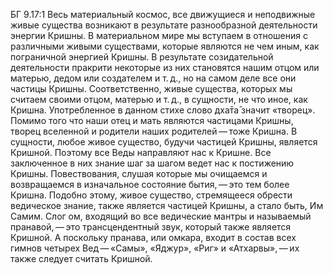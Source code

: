 БГ 9.17:1	Весь материальный космос, все движущиеся и неподвижные живые существа возникают в результате разнообразной деятельности энергии Кришны. В материальном мире мы вступаем в отношения с различными живыми существами, которые являются не чем иным, как пограничной энергией Кришны. В результате созидательной деятельности пракрити некоторые из них становятся нашим отцом или матерью, дедом или создателем и т. д., но на самом деле все они частицы Кришны. Соответственно, живые существа, которых мы считаем своими отцом, матерью и т. д., в сущности, не что иное, как Кришна. Употребленное в данном стихе слово дха̄та̄ значит «творец». Помимо того что наши отец и мать являются частицами Кришны, творец вселенной и родители наших родителей — тоже Кришна. В сущности, любое живое существо, будучи частицей Кришны, является Кришной. Поэтому все Веды направляют нас к Кришне. Все заключенное в них знание шаг за шагом ведет нас к постижению Кришны. Повествования, слушая которые мы очищаемся и возвращаемся в изначальное состояние бытия, — это тем более Кришна. Подобно этому, живое существо, стремящееся обрести ведическое знание, также является частицей Кришны, а стало быть, Им Самим. Слог ом, входящий во все ведические мантры и называемый пранавой, — это трансцендентный звук, который также является Кришной. А поскольку пранава, или омкара, входит в состав всех гимнов четырех Вед — «Самы», «Яджур», «Риг» и «Атхарвы», — их также следует считать Кришной.